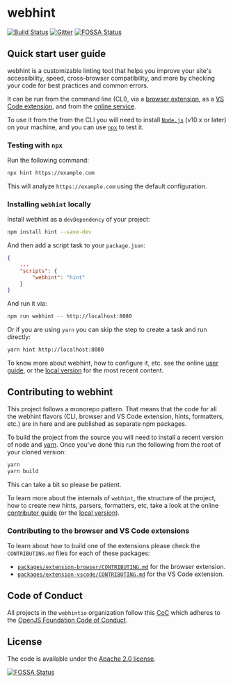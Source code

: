 # webhint

[![Build Status](https://dev.azure.com/webhint/webhint/_apis/build/status/webhintio.hint?branchName=master)](https://dev.azure.com/webhint/webhint/_build/latest?definitionId=3&branchName=master)
[![Gitter](https://badges.gitter.im/Join%20Chat.svg)](https://gitter.im/webhintio/Lobby)
[![FOSSA Status](https://app.fossa.io/api/projects/git%2Bgithub.com%2Fwebhintio%2Fhint.svg?type=shield)](https://app.fossa.io/projects/git%2Bgithub.com%2Fwebhintio%2Fhint?ref=badge_shield)

## Quick start user guide

webhint is a customizable linting tool that helps you improve your site's
accessibility, speed, cross-browser compatibility, and more by checking your
code for best practices and common errors.

It can be run from the command line (CLI), via a [browser extension][], as a
[VS Code extension][], and from the [online service][].

To use it from the from the CLI you will need to install [`Node.js`][node]
(v10.x or later) on your machine, and you can use [`npx`][npx] to test it.

### Testing with `npx`

Run the following command:

```bash
npx hint https://example.com
```

This will analyze `https://example.com` using the default configuration.

### Installing `webhint` locally

Install webhint as a `devDependency` of your project:

```bash
npm install hint --save-dev
```

And then add a script task to your `package.json`:

```json
{
    ...
    "scripts": {
        "webhint": "hint"
    }
}
```

And run it via:

```bash
npm run webhint -- http://localhost:8080
```

Or if you are using `yarn` you can skip the step to create a task and
run directly:

```bash
yarn hint http://localhost:8080
```

To know more about webhint, how to configure it, etc. see the online
[user guide][user guide], or the [local version][local user guide]
for the most recent content.

## Contributing to webhint

This project follows a monorepo pattern. That means that the code
for all the webhint flavors (CLI, browser and VS Code extension,
hints, formatters, etc.) are in here and are published as separate
npm packages.

To build the project from the source you will need to install
a recent version of node and [yarn][]. Once you've done this run
the following from the root of your cloned version:

```bash
yarn
yarn build
```

This can take a bit so please be patient.

To learn more about the internals of `webhint`, the structure of the
project, how to create new hints, parsers, formatters, etc, take
a look at the online [contributor guide][contributor guide] (or the
[local version][local contributor guide]).

### Contributing to the browser and VS Code extensions

To learn about how to build one of the extensions please check
the `CONTRIBUTING.md` files for each of these packages:

* [`packages/extension-browser/CONTRIBUTING.md`][contrib browser]
  for the browser extension.
* [`packages/extension-vscode/CONTRIBUTING.md`][contrib vscode]
  for the VS Code extension.

## Code of Conduct

All projects in the `webhintio` organization follow this [CoC][coc]
which adheres to the [OpenJS Foundation Code of Conduct][ojs coc].

## License

The code is available under the [Apache 2.0 license][license].

[![FOSSA Status](https://app.fossa.io/api/projects/git%2Bgithub.com%2Fwebhintio%2Fhint.svg?type=large)](https://app.fossa.io/projects/git%2Bgithub.com%2Fwebhintio%2Fhint?ref=badge_large)

<!-- Link labels: -->

[browser extension]: https://webhint.io/docs/user-guide/extensions/extension-browser/
[coc]: https://github.com/webhintio/.github/blob/master/CODE_OF_CONDUCT
[contrib browser]: ./packages/extension-browser/CONTRIBUTING.md
[contrib vscode]: ./packages/extension-vscode/CONTRIBUTING.md
[contributor guide]: https://webhint.io/docs/contributor-guide/
[license]: LICENSE.txt
[local contributor guide]: ./packages/hint/docs/contributor-guide/index.md
[local user guide]: ./packages/hint/docs/user-guide/index.md
[node]: https://nodejs.org/en/download/current/
[npx]: https://github.com/zkat/npx
[ojs coc]: https://github.com/openjs-foundation/cross-project-council/blob/master/CODE_OF_CONDUCT.md
[online service]: https://webhint.io/scanner/
[user guide]: https://webhint.io/docs/user-guide/
[VS Code extension]: https://webhint.io/docs/user-guide/extensions/vscode-webhint/
[yarn]: http://yarnpkg.com/
